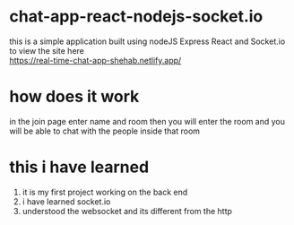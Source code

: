 # chat-app-react-nodejs-socket.io
  
this is a simple application built using nodeJS Express React and Socket.io  
to view the site here   
https://real-time-chat-app-shehab.netlify.app/
  
# how does it work  
in the join page enter name and room then you will enter the room and you will be able to chat with the people inside that room

# this i have learned
  1. it is my first project working on the back end  
  2. i have learned socket.io 
  3. understood the websocket and its different from the http
